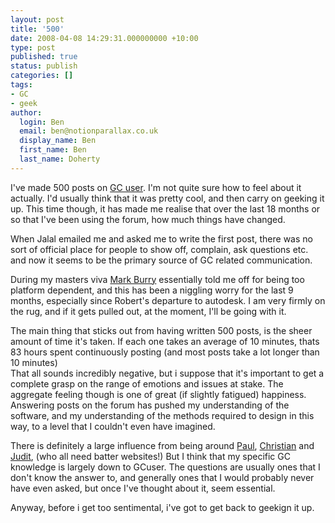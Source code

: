 ```yaml
---
layout: post
title: '500'
date: 2008-04-08 14:29:31.000000000 +10:00
type: post
published: true
status: publish
categories: []
tags:
- GC
- geek
author:
  login: Ben
  email: ben@notionparallax.co.uk
  display_name: Ben
  first_name: Ben
  last_name: Doherty
---
```

<p>I've made 500 posts on <a href="http://gcuser.com/Forum/tabid/151/forumid/13/threadid/2286/scope/posts/language/en-US/Default.aspx" target="_blank">GC user</a>. I'm not quite sure how to feel about it actually. I'd usually think that it was pretty cool, and then carry on geeking it up. This time though, it has made me realise that over the last 18 months or so that I've been using the forum, how much things have changed.<!--more--></p>
<p>When Jalal emailed me and asked me to write the first post, there was no sort of official place for people to show off, complain, ask questions etc. and now it seems to be the primary source of GC related communication.</p>
<p>During my masters viva <a href="http://www.sial.rmit.edu.au/People/mburry.php" target="_blank">Mark Burry</a> essentially told me off for being too platform dependent, and this has been a niggling worry for the last 9 months, especially since Robert's departure to autodesk. I am very firmly on the rug, and if it gets pulled out, at the moment, I'll be going with it.</p>
<p>The main thing that sticks out from having written 500 posts, is the sheer amount of time it's taken. If each one takes an average of 10 minutes, thats 83 hours spent continuously posting (and most posts take a lot longer than 10 minutes)<br />
That all sounds incredibly negative, but i suppose that it's important to get a complete grasp on the range of emotions and issues at stake. The aggregate feeling though is one of great (if slightly fatigued) happiness. Answering posts on the forum has pushed my understanding of the software, and my understanding of the methods required to design in this way, to a level that I couldn't even have imagined.</p>
<p>There is definitely a large influence from being around <a href="http://www.cs.bham.ac.uk/~wbl/biblio/gp-html/PaulSCoates.html" title="paul you really must get a wikipedia page!" target="_blank">Paul</a>, <a href="http://www.uel.ac.uk/ceca/gallery/index.htm" title="and you christian" target="_blank">Christian</a> and <a href="http://www.smartgeometry2008.com/bios/kimpian.asp" target="_blank">Judit</a>, (who all need batter websites!) But I think that my specific GC knowledge is largely down to GCuser. The questions are usually ones that I don't know the answer to, and generally ones that I would probably never have even asked, but once I've thought about it, seem essential.</p>
<p>Anyway, before i get too sentimental, i've got to get back to geekign it up.</p>
